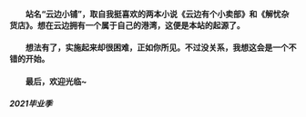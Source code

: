 #### &emsp;&emsp;站名“云边小铺”，取自我挺喜欢的两本小说《云边有个小卖部》和《解忧杂货店》。想在云边拥有一个属于自己的港湾，这便是本站的起源了。
#### &emsp;&emsp;想法有了，实施起来却很困难，正如你所见。不过没关系，我想这会是一个不错的开始。
#### &emsp;&emsp;最后，欢迎光临~
##### 2021毕业季